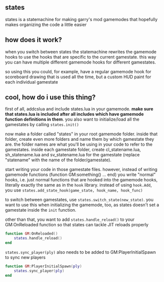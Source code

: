 ## states

states is a statemachine for making garry's mod gamemodes that hopefully makes organizing the code a little easier

## how does it work?

when you switch between states the statemachine rewrites the gamemode hooks to use the hooks that are specific to the current gamestate. this way you can have multiple different gamemode hooks for different gamestates.

so using this you could, for example, have a regular gamemode hook for scoreboard drawing that is used all the time, but a custom HUD paint for each individual gamestate

## cool, how do i use this thing?

first of all, addcslua and include states.lua in your gamemode. **make sure that states.lua is included after all includes which have gamemode function definitions in them**. you also want to initialize/load all the gamestates by calling ```states.init()```

now make a folder called "states" in your root gamemode folder. inside that folder, create even more folders and name them by which gamestate they are. the folder names are what you'll be using in your code to refer to the gamestates. inside each gamestate folder, create cl_statename.lua, sh_statename.lua and sv_statename.lua for the gamestate (replace "statename" with the name of the folder/gamestate).

start writing your code in those gamestate files. however, instead of writing gamemode functions (function GM:something() ... end) you write "normal" hooks, i.e. just normal functions that are hooked into the gamemode hooks, literally exactly the same as in the ```hook``` library. instead of using ```hook.Add```, you use ```states.add_state_hook(game_state, hook_name, hook_func)```

to switch between gamestates, use ```states.switch_state(new_state)```. you want to use this when initializing the gamemode, too, as states doesn't set a gamestate inside the ```init``` function.

other than that, you want to add ```states.handle_reload()``` to your GM:OnReloaded function so that states can tackle JIT reloads properly
```lua
function GM:OnReloaded()
	states.handle_reload()
end
```

```states.sync_player(ply)``` also needs to be added to GM:PlayerInitialSpawn to sync new players
```lua
function GM:PlayerInitialSpawn(ply)
	states.sync_player(ply)
end
```
